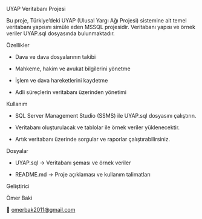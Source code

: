 UYAP Veritabanı Projesi

Bu proje, Türkiye’deki UYAP (Ulusal Yargı Ağı Projesi) sistemine ait temel veritabanı yapısını simüle eden MSSQL projesidir. Veritabanı yapısı ve örnek veriler UYAP.sql dosyasında bulunmaktadır.

Özellikler

- Dava ve dava dosyalarının takibi

- Mahkeme, hakim ve avukat bilgilerini yönetme

- İşlem ve dava hareketlerini kaydetme

- Adli süreçlerin veritabanı üzerinden yönetimi

Kullanım

- SQL Server Management Studio (SSMS) ile UYAP.sql dosyasını çalıştırın.

- Veritabanı oluşturulacak ve tablolar ile örnek veriler yüklenecektir.

- Artık veritabanı üzerinde sorgular ve raporlar çalıştırabilirsiniz.

Dosyalar

- UYAP.sql → Veritabanı şeması ve örnek veriler

- README.md → Proje açıklaması ve kullanım talimatları

Geliştirici

Ömer Baki

📧 omerbak2011@gmail.com
